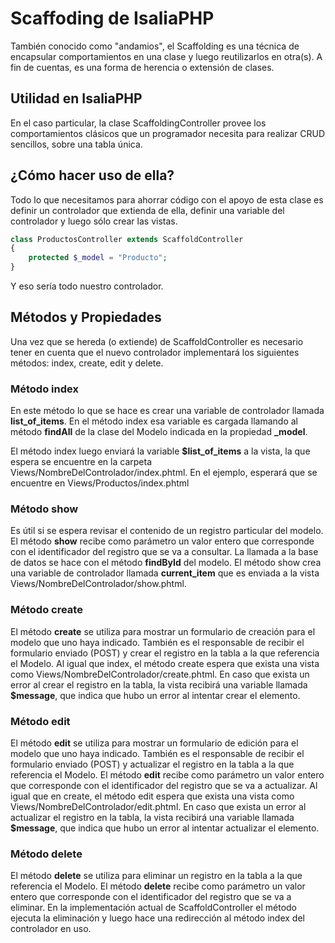 # Scaffoding de IsaliaPHP

También conocido como "andamios", el Scaffolding es una técnica de encapsular comportamientos en una clase y luego reutilizarlos en otra(s). A fin de cuentas, es una forma de herencia o extensión de clases.


## Utilidad en IsaliaPHP
En el caso particular, la clase ScaffoldingController provee los comportamientos clásicos que un programador necesita para realizar CRUD sencillos, sobre una tabla única.


## ¿Cómo hacer uso de ella?
Todo lo que necesitamos para ahorrar código con el apoyo de esta clase es definir un controlador que extienda de ella, definir una variable del controlador y luego sólo crear las vistas.

```php
class ProductosController extends ScaffoldController
{
    protected $_model = "Producto";
}
```

Y eso sería todo nuestro controlador.


## Métodos y Propiedades 
Una vez que se hereda (o extiende) de ScaffoldController es necesario tener en cuenta que el nuevo controlador implementará los siguientes métodos: index, create, edit y delete.


### Método index
En este método lo que se hace es crear una variable de controlador llamada **list_of_items**. En el método index esa variable es cargada llamando al método **findAll** de la clase del Modelo indicada en la propiedad **_model**.

El método index luego enviará la variable **$list_of_items** a la vista, la que espera se encuentre en la carpeta Views/NombreDelControlador/index.phtml.
En el ejemplo, esperará que se encuentre en Views/Productos/index.phtml


### Método show
Es útil si se espera revisar el contenido de un registro particular del modelo.
El método **show** recibe como parámetro un valor entero que corresponde con el identificador del registro que se va a consultar. La llamada a la base de datos se hace con el método **findById** del modelo.
El método show crea una variable de controlador llamada **current_item** que es enviada a la vista Views/NombreDelControlador/show.phtml. 


### Método create
El método **create** se utiliza para mostrar un formulario de creación para el modelo que uno haya indicado. También es el responsable de recibir el formulario enviado (POST) y crear el registro en la tabla a la que referencia el Modelo.
Al igual que index, el método create espera que exista una vista como Views/NombreDelControlador/create.phtml.
En caso que exista un error al crear el registro en la tabla, la vista recibirá una variable llamada **$message**, que indica que hubo un error al intentar crear el elemento.


### Método edit
El método **edit** se utiliza para mostrar un formulario de edición para el modelo que uno haya indicado. También es el responsable de recibir el formulario enviado (POST) y actualizar el registro en la tabla a la que referencia el Modelo.
El método **edit** recibe como parámetro un valor entero que corresponde con el identificador del registro que se va a actualizar.
Al igual que en create, el método edit espera que exista una vista como Views/NombreDelControlador/edit.phtml.
En caso que exista un error al actualizar el registro en la tabla, la vista recibirá una variable llamada **$message**, que indica que hubo un error al intentar actualizar el elemento.


### Método delete
El método **delete** se utiliza para eliminar un registro en la tabla a la que referencia el Modelo.
El método **delete** recibe como parámetro un valor entero que corresponde con el identificador del registro que se va a eliminar.
En la implementación actual de ScaffoldController el método ejecuta la eliminación y luego hace una redirección al método index del controlador en uso.





